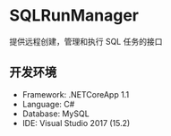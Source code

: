 # SQLRunManager

提供远程创建，管理和执行 SQL 任务的接口

## 开发环境

- Framework: .NETCoreApp 1.1
- Language: C#
- Database: MySQL
- IDE: Visual Studio 2017 (15.2)
